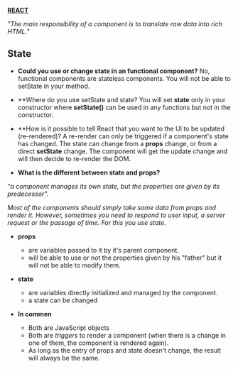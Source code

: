 [**REACT**](react.md)


_"The main responsibility of a component is to translate raw data into rich HTML."_

## State

* **Could you use or change state in an functional component?**
No, functional components are stateless components. You will not be able to setState in your method.

* **Where do you use setState and state?
You will set **state** only in your constructor where **setState()** can be used in any functions but not in the constructor.

* **How is it possible to tell React that you want to the UI to be updated (re-rendered)?
A re-render can only be triggered if a component's state has changed. The state can change from a **props** change, or from a direct **setState** change. The component will get the update change and will then decide to re-render the DOM.

* **What is the different between state and props?**

_"a component manages its own state, but the properties are given by its predecessor"._

_Most of the components should simply take some data from props and render it. However, sometimes you need to respond to user input, a server request or the passage of time. For this you use state._

* **props**
    * are variables passed to it by it's parent component.
    * will be able to use or not the properties given by his "father" but it will not be able to modify them.


* **state**
    * are variables directly initialized and managed by the component.
    * a state can be changed


* **In commen**
    * Both are JavaScript objects
    * Both are _triggers_ to render a component (when there is a change in one of them, the component is rendered again).
    * As long as the entry of props and state doesn't change, the result will always be the same.
